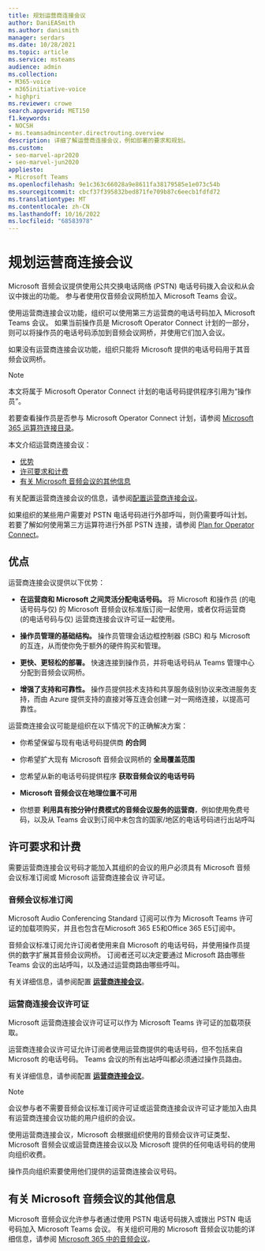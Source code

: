 ```yaml
---
title: 规划运营商连接会议
author: DaniEASmith
ms.author: danismith
manager: serdars
ms.date: 10/28/2021
ms.topic: article
ms.service: msteams
audience: admin
ms.collection:
- M365-voice
- m365initiative-voice
- highpri
ms.reviewer: crowe
search.appverid: MET150
f1.keywords:
- NOCSH
- ms.teamsadmincenter.directrouting.overview
description: 详细了解运营商连接会议，例如部署的要求和规划。
ms.custom:
- seo-marvel-apr2020
- seo-marvel-jun2020
appliesto:
- Microsoft Teams
ms.openlocfilehash: 9e1c363c66028a9e8611fa38179585e1e073c54b
ms.sourcegitcommit: cbcf37f395832bed871fe709b87c6eecb1fdfd72
ms.translationtype: MT
ms.contentlocale: zh-CN
ms.lasthandoff: 10/16/2022
ms.locfileid: "68583978"
---
```

# <a name="plan-for-operator-connect-conferencing"></a>规划运营商连接会议

Microsoft 音频会议提供使用公共交换电话网络 (PSTN) 电话号码拨入会议和从会议中拨出的功能。  参与者使用仅音频会议网桥加入 Microsoft Teams 会议。

使用运营商连接会议功能，组织可以使用第三方运营商的电话号码加入 Microsoft Teams 会议。 如果当前操作员是 Microsoft Operator Connect 计划的一部分，则可以将操作员的电话号码添加到音频会议网桥，并使用它们加入会议。

如果没有运营商连接会议功能，组织只能将 Microsoft 提供的电话号码用于其音频会议网桥。

>[!NOTE]
>本文将属于 Microsoft Operator Connect 计划的电话号码提供程序引用为“操作员”。
>
>若要查看操作员是否参与 Microsoft Operator Connect 计划，请参阅 [Microsoft 365 运算符连接目录](https://cloudpartners.transform.microsoft.com/practices/microsoft-365-for-operators/directory)。

本文介绍运营商连接会议：

- [优势](#benefits)
- [许可要求和计费](#licensing-requirements-and-billing)
- [有关 Microsoft 音频会议的其他信息](#additional-information-on-microsoft-audio-conferencing)

有关配置运营商连接会议的信息，请参阅[配置运营商连接会议](operator-connect-conferencing-configure.md)。

如果组织的某些用户需要对 PSTN 电话号码进行外部呼叫，则仍需要呼叫计划。 若要了解如何使用第三方运算符进行外部 PSTN 连接，请参阅 [Plan for Operator Connect](operator-connect-plan.md)。

## <a name="benefits"></a>优点

运营商连接会议提供以下优势：

- **在运营商和 Microsoft 之间灵活分配电话号码。** 将 Microsoft 和操作员 (的电话号码与仅) 的 Microsoft 音频会议标准版订阅一起使用，或者仅将运营商 (的电话号码与仅) 运营商连接会议许可证一起使用。

- **操作员管理的基础结构。** 操作员管理会话边框控制器 (SBC) 和与 Microsoft 的互连，从而使你免于额外的硬件购买和管理。

- **更快、更轻松的部署。** 快速连接到操作员，并将电话号码从 Teams 管理中心分配到音频会议网桥。

- **增强了支持和可靠性。** 操作员提供技术支持和共享服务级别协议来改进服务支持，而由 Azure 提供支持的直接对等互连会创建一对一网络连接，以提高可靠性。

运营商连接会议可能是组织在以下情况下的正确解决方案：

- 你希望保留与现有电话号码提供商 **的合同**

- 你希望扩大现有 Microsoft 音频会议网桥的 **全局覆盖范围**

- 您希望从新的电话号码提供程序 **获取音频会议的电话号码**

- **Microsoft 音频会议在地理位置不可用**

- 你想要 **利用具有按分钟付费模式的音频会议服务的运营商**，例如使用免费号码，以及从 Teams 会议到订阅中未包含的国家/地区的电话号码进行出站呼叫

## <a name="licensing-requirements-and-billing"></a>许可要求和计费

需要运营商连接会议号码才能加入其组织的会议的用户必须具有 Microsoft 音频会议标准订阅或 Microsoft 运营商连接会议 许可证。

### <a name="audio-conferencing-standard-subscription"></a>音频会议标准订阅

Microsoft Audio Conferencing Standard 订阅可以作为 Microsoft Teams 许可证的加载项购买，并且也包含在Microsoft 365 E5和Office 365 E5订阅中。

音频会议标准订阅允许订阅者使用来自 Microsoft 的电话号码，并使用操作员提供的数字扩展其音频会议网桥。 订阅者还可以决定要通过 Microsoft 路由哪些 Teams 会议的出站呼叫，以及通过运营商路由哪些呼叫。

有关详细信息，请参阅配置 [**运营商连接会议**](operator-connect-conferencing-configure.md)。

### <a name="operator-connect-conferencing-license"></a>运营商连接会议许可证

Microsoft 运营商连接会议许可证可以作为 Microsoft Teams 许可证的加载项获取。

运营商连接会议许可证允许订阅者使用运营商提供的电话号码，但不包括来自 Microsoft 的电话号码。 Teams 会议的所有出站呼叫都必须通过操作员路由。

有关详细信息，请参阅配置 [**运营商连接会议**](operator-connect-conferencing-configure.md)。

>[!Note]
>会议参与者不需要音频会议标准订阅许可证或运营商连接会议许可证才能加入由具有运营商连接会议功能的用户组织的会议。

使用运营商连接会议，Microsoft 会根据组织使用的音频会议许可证类型、Microsoft 音频会议或运营商连接会议以及 Microsoft 提供的任何电话号码的使用向组织收费。

操作员向组织索要使用他们提供的运营商连接会议号码。

## <a name="additional-information-on-microsoft-audio-conferencing"></a>有关 Microsoft 音频会议的其他信息

Microsoft 音频会议允许参与者通过使用 PSTN 电话号码拨入或拨出 PSTN 电话号码加入 Microsoft Teams 会议。 有关组织可用的 Microsoft 音频会议功能的详细信息，请参阅 [Microsoft 365 中的音频会议](audio-conferencing-in-office-365.md)。
